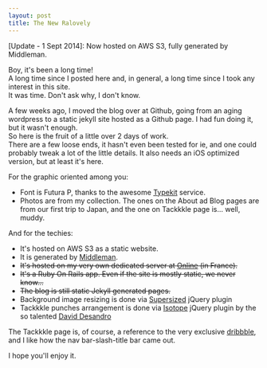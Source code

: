 ```yaml
---
layout: post
title: The New Ralovely
---
```


[Update - 1 Sept 2014]: Now hosted on AWS S3, fully generated by Middleman.

Boy, it's been a long time!  
A long time since I posted here and, in general, a long time since I took any interest in this site.  
It was time. Don't ask why, I don't know.

A few weeks ago, I moved the blog over at Github, going from an aging wordpress to a static jekyll site hosted as a Github page. I had fun doing it, but it wasn't enough.  
So here is the fruit of a little over 2 days of work.  
There are a few loose ends, it hasn't even been tested for ie, and one could probably tweak a lot of the little details. It also needs an iOS optimized version, but at least it's here.

For the graphic oriented among you:
* Font is Futura P, thanks to the awesome [Typekit](http://typekit.com) service.
* Photos are from my collection. The ones on the About ad Blog pages are from our first trip to Japan, and the one on Tackkkle page is... well, muddy.

And for the techies:
* It's hosted on AWS S3 as a static website.
* It is generated by [Middleman](http://middlemanapp.com).
* ~~It's hosted on my very own dedicated server at [Online](http://online.net) (in France).~~
* ~~It's a Ruby On Rails app. Even if the site is mostly static, we never know...~~
* ~~The blog is still static Jekyll generated pages.~~
* Background image resizing is done via [Supersized](http://buildinternet.com/project/supersized/) jQuery plugin
* Tackkkle punches arrangement is done via [Isotope](http://isotope.metafizzy.co/) jQuery plugin by the so talented [David Desandro](https://twitter.com/#!/desandro)

The Tackkkle page is, of course, a reference to the very exclusive [dribbble](http://dribbble.com), and I like how the nav bar-slash-title bar came out.

I hope you'll enjoy it.
